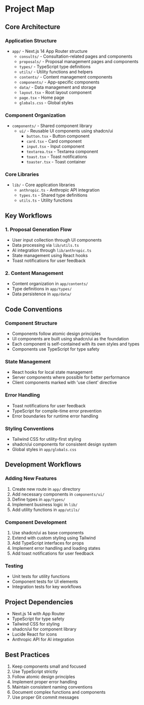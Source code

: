 # Project Map

## Core Architecture

### Application Structure

- `app/` - Next.js 14 App Router structure
  - `consults/` - Consultation-related pages and components
  - `proposals/` - Proposal management pages and components
  - `types/` - TypeScript type definitions
  - `utils/` - Utility functions and helpers
  - `contents/` - Content management components
  - `components/` - App-specific components
  - `data/` - Data management and storage
  - `layout.tsx` - Root layout component
  - `page.tsx` - Home page
  - `globals.css` - Global styles

### Component Organization

- `components/` - Shared component library
  - `ui/` - Reusable UI components using shadcn/ui
    - `button.tsx` - Button component
    - `card.tsx` - Card component
    - `input.tsx` - Input component
    - `textarea.tsx` - Textarea component
    - `toast.tsx` - Toast notifications
    - `toaster.tsx` - Toast container

### Core Libraries

- `lib/` - Core application libraries
  - `anthropic.ts` - Anthropic API integration
  - `types.ts` - Shared type definitions
  - `utils.ts` - Utility functions

## Key Workflows

### 1. Proposal Generation Flow

- User input collection through UI components
- Data processing via `lib/utils.ts`
- AI integration through `lib/anthropic.ts`
- State management using React hooks
- Toast notifications for user feedback

### 2. Content Management

- Content organization in `app/contents/`
- Type definitions in `app/types/`
- Data persistence in `app/data/`

## Code Conventions

### Component Structure

- Components follow atomic design principles
- UI components are built using shadcn/ui as the foundation
- Each component is self-contained with its own styles and types
- Components use TypeScript for type safety

### State Management

- React hooks for local state management
- Server components where possible for better performance
- Client components marked with 'use client' directive

### Error Handling

- Toast notifications for user feedback
- TypeScript for compile-time error prevention
- Error boundaries for runtime error handling

### Styling Conventions

- Tailwind CSS for utility-first styling
- shadcn/ui components for consistent design system
- Global styles in `app/globals.css`

## Development Workflows

### Adding New Features

1. Create new route in `app/` directory
2. Add necessary components in `components/ui/`
3. Define types in `app/types/`
4. Implement business logic in `lib/`
5. Add utility functions in `app/utils/`

### Component Development

1. Use shadcn/ui as base components
2. Extend with custom styling using Tailwind
3. Add TypeScript interfaces for props
4. Implement error handling and loading states
5. Add toast notifications for user feedback

### Testing

- Unit tests for utility functions
- Component tests for UI elements
- Integration tests for key workflows

## Project Dependencies

- Next.js 14 with App Router
- TypeScript for type safety
- Tailwind CSS for styling
- shadcn/ui for component library
- Lucide React for icons
- Anthropic API for AI integration

## Best Practices

1. Keep components small and focused
2. Use TypeScript strictly
3. Follow atomic design principles
4. Implement proper error handling
5. Maintain consistent naming conventions
6. Document complex functions and components
7. Use proper Git commit messages
